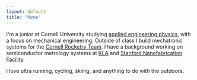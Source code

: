 ```yaml
---
layout: default
title: "Home"
---
```


I'm a junior at Cornell University studying [applied engineering physics](https://www.aep.cornell.edu/aep), with a focus on mechanical engineering. Outside of class I build mechatronic systems for the [Cornell Rocketry Team](https://cornellrocketryteam.com/). I have a background working on semiconductor metrology systems at [KLA](https://www.kla.com/) and [Stanford Nanofabrication Facility](https://snf.stanford.edu/).

I love ultra running, cycling, skiing, and anything to do with the outdoors.